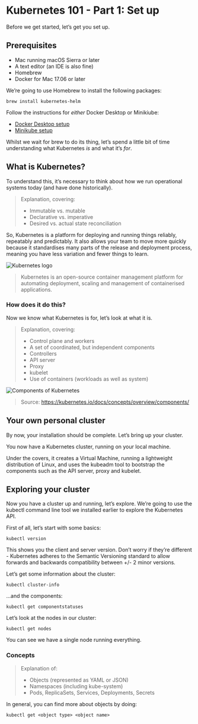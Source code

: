 # Kubernetes 101 - Part 1: Set up

Before we get started, let’s get you set up.

## Prerequisites

- Mac running macOS Sierra or later
- A text editor (an IDE is also fine)
- Homebrew
- Docker for Mac 17.06 or later

We’re going to use Homebrew to install the following packages:

	brew install kubernetes-helm

Follow the instructions for _either_ Docker Desktop or Minikiube:

- [Docker Desktop setup](docker-desktop-setup-mac.md)
- [Minikube setup](minikube-setup.md)

Whilst we wait for brew to do its thing, let’s spend a little bit of time understanding what Kubernetes _is_ and what it’s _for_.

## What is Kubernetes?

To understand this, it’s necessary to think about how we run operational systems today (and have done historically).

> Explanation, covering:
> - Immutable vs. mutable
> - Declarative vs. imperative
> - Desired vs. actual state reconciliation

So, Kubernetes is a platform for deploying and running things reliably, repeatably and predictably. It also allows your team to move more quickly because it standardises many parts of the release and deployment process, meaning you have less variation and fewer things to learn.

![Kubernetes logo](img/k8s_logo.png)

> Kubernetes is an open-source container management platform for automating deployment, scaling and management of containerised applications.

### How does it do this?

Now we know what Kubernetes is for, let’s look at what it is.

> Explanation, covering:
> - Control plane and workers
> - A set of coordinated, but independent components
> - Controllers
> - API server
> - Proxy
> - kubelet
> - Use of containers (workloads as well as system)

![Components of Kubernetes](img/components-of-kubernetes.svg)

> Source: https://kubernetes.io/docs/concepts/overview/components/

## Your own personal cluster

By now, your installation should be complete. Let’s bring up your cluster.

You now have a Kubernetes cluster, running on your local machine.

Under the covers, it creates a Virtual Machine, running a lightweight distribution of Linux, and uses the kubeadm tool to bootstrap the components such as the API server, proxy and kubelet.

## Exploring your cluster

Now you have a cluster up and running, let’s explore. We’re going to use the kubectl command line tool we installed earlier to explore the Kubernetes API.

First of all, let’s start with some basics:

	kubectl version

This shows you the client and server version. Don’t worry if they’re different - Kubernetes adheres to the Semantic Versioning standard to allow forwards and backwards compatibility between +/- 2 minor versions.

Let’s get some information about the cluster:

	kubectl cluster-info

...and the components:

	kubectl get componentstatuses

Let’s look at the nodes in our cluster:

	kubectl get nodes

You can see we have a single node running everything.

### Concepts

> Explanation of:
> 
> - Objects (represented as YAML or JSON)
> - Namespaces (including kube-system)
> - Pods, ReplicaSets, Services, Deployments, Secrets

In general, you can find more about objects by doing:

	kubectl get <object type> <object name>
